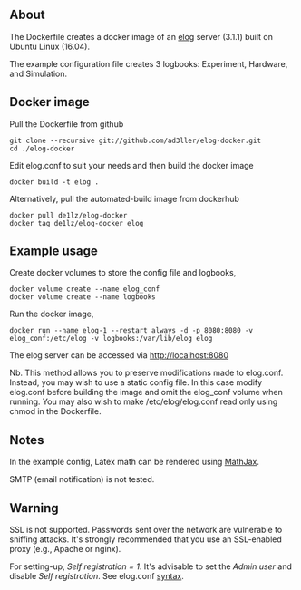 ## About
The Dockerfile creates a docker image of an [elog](https://midas.psi.ch/elog/) server (3.1.1) built on Ubuntu Linux (16.04).  

The example configuration file creates 3 logbooks: Experiment, Hardware, and Simulation.

## Docker image
Pull the Dockerfile from github
```
git clone --recursive git://github.com/ad3ller/elog-docker.git
cd ./elog-docker
```

Edit elog.conf to suit your needs and then build the docker image
```
docker build -t elog .
```

Alternatively, pull the automated-build image from dockerhub
```
docker pull de1lz/elog-docker
docker tag de1lz/elog-docker elog
```

## Example usage
Create docker volumes to store the config file and logbooks,
```
docker volume create --name elog_conf
docker volume create --name logbooks
```

Run the docker image,
```
docker run --name elog-1 --restart always -d -p 8080:8080 -v elog_conf:/etc/elog -v logbooks:/var/lib/elog elog
```

The elog server can be accessed via [http://localhost:8080](http://localhost:8080)

Nb.  This method allows you to preserve modifications made to elog.conf.  Instead, you may wish to use a static config file.  In this case modify elog.conf before building the image and omit the elog_conf volume when running.  You may also wish to make /etc/elog/elog.conf read only using chmod in the Dockerfile.

## Notes
In the example config, Latex math can be rendered using [MathJax](https://www.mathjax.org/).

SMTP (email notification) is not tested.

## Warning
SSL is not supported. Passwords sent over the network are vulnerable to sniffing attacks. It's strongly recommended that you use an SSL-enabled proxy (e.g., Apache or nginx). 

For setting-up, *Self registration = 1*.  It's advisable to set the *Admin user* and disable *Self registration*.  See elog.conf [syntax](https://midas.psi.ch/elog/config.html).
